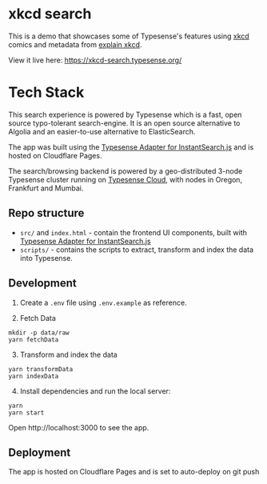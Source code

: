 # xkcd search

This is a demo that showcases some of Typesense's features using [xkcd](https://xkcd.com/) comics and metadata from [explain xkcd](https://www.explainxkcd.com/).

View it live here: https://xkcd-search.typesense.org/

# Tech Stack

This search experience is powered by Typesense which is a fast, open source typo-tolerant search-engine. It is an open source alternative to Algolia and an easier-to-use alternative to ElasticSearch.

The app was built using the [Typesense Adapter for InstantSearch.js](https://github.com/typesense/typesense-instantsearch-adapter) and is hosted on Cloudflare Pages.

The search/browsing backend is powered by a geo-distributed 3-node Typesense cluster running on [Typesense Cloud](https://cloud.typesense.org), with nodes in Oregon, Frankfurt and Mumbai.


## Repo structure

- `src/` and `index.html` - contain the frontend UI components, built with <a href="https://github.com/typesense/typesense-instantsearch-adapter" target="_blank">Typesense Adapter for InstantSearch.js</a>
- `scripts/` - contains the scripts to extract, transform and index the data into Typesense.

## Development

1. Create a `.env` file using `.env.example` as reference.

2. Fetch Data

  ```shell
  mkdir -p data/raw
  yarn fetchData
  ```

3. Transform and index the data
  ```shell
  yarn transformData
  yarn indexData
  ```

4. Install dependencies and run the local server:

```shell
yarn
yarn start
```

Open http://localhost:3000 to see the app.

## Deployment

The app is hosted on Cloudflare Pages and is set to auto-deploy on git push
